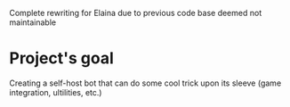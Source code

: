 Complete rewriting for Elaina due to previous code base deemed not maintainable
# Project's goal
Creating a self-host bot that can do some cool trick upon its sleeve (game integration, ultilities, etc.)